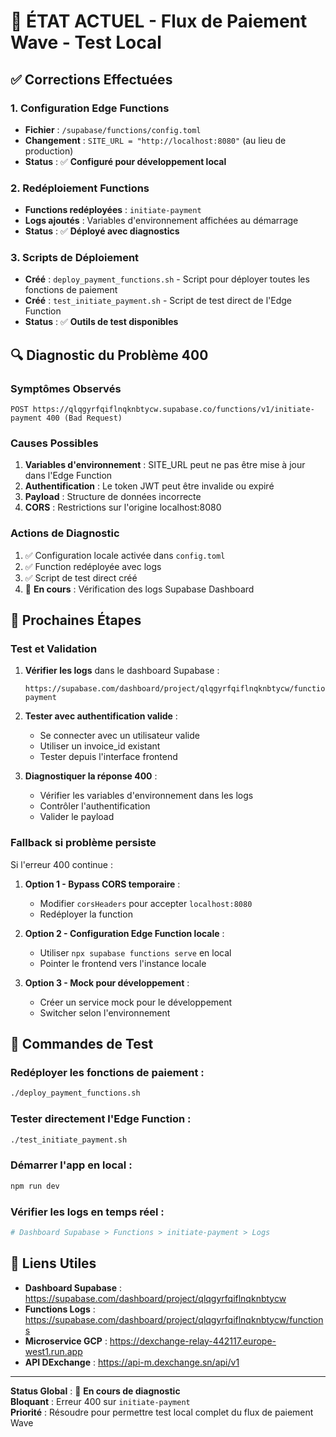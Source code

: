 # 🔧 ÉTAT ACTUEL - Flux de Paiement Wave - Test Local

## ✅ Corrections Effectuées

### 1. Configuration Edge Functions
- **Fichier** : `/supabase/functions/config.toml`
- **Changement** : `SITE_URL = "http://localhost:8080"` (au lieu de production)
- **Status** : ✅ **Configuré pour développement local**

### 2. Redéploiement Functions
- **Functions redéployées** : `initiate-payment`
- **Logs ajoutés** : Variables d'environnement affichées au démarrage
- **Status** : ✅ **Déployé avec diagnostics**

### 3. Scripts de Déploiement
- **Créé** : `deploy_payment_functions.sh` - Script pour déployer toutes les fonctions de paiement
- **Créé** : `test_initiate_payment.sh` - Script de test direct de l'Edge Function
- **Status** : ✅ **Outils de test disponibles**

## 🔍 Diagnostic du Problème 400

### Symptômes Observés
```
POST https://qlqgyrfqiflnqknbtycw.supabase.co/functions/v1/initiate-payment 400 (Bad Request)
```

### Causes Possibles
1. **Variables d'environnement** : SITE_URL peut ne pas être mise à jour dans l'Edge Function
2. **Authentification** : Le token JWT peut être invalide ou expiré
3. **Payload** : Structure de données incorrecte
4. **CORS** : Restrictions sur l'origine localhost:8080

### Actions de Diagnostic
1. ✅ Configuration locale activée dans `config.toml`
2. ✅ Function redéployée avec logs
3. ✅ Script de test direct créé
4. 🔄 **En cours** : Vérification des logs Supabase Dashboard

## 🚀 Prochaines Étapes

### Test et Validation
1. **Vérifier les logs** dans le dashboard Supabase :
   ```
   https://supabase.com/dashboard/project/qlqgyrfqiflnqknbtycw/functions/initiate-payment
   ```

2. **Tester avec authentification valide** :
   - Se connecter avec un utilisateur valide
   - Utiliser un invoice_id existant
   - Tester depuis l'interface frontend

3. **Diagnostiquer la réponse 400** :
   - Vérifier les variables d'environnement dans les logs
   - Contrôler l'authentification
   - Valider le payload

### Fallback si problème persiste
Si l'erreur 400 continue :

1. **Option 1 - Bypass CORS temporaire** :
   - Modifier `corsHeaders` pour accepter `localhost:8080`
   - Redéployer la function

2. **Option 2 - Configuration Edge Function locale** :
   - Utiliser `npx supabase functions serve` en local
   - Pointer le frontend vers l'instance locale

3. **Option 3 - Mock pour développement** :
   - Créer un service mock pour le développement
   - Switcher selon l'environnement

## 📝 Commandes de Test

### Redéployer les fonctions de paiement :
```bash
./deploy_payment_functions.sh
```

### Tester directement l'Edge Function :
```bash
./test_initiate_payment.sh
```

### Démarrer l'app en local :
```bash
npm run dev
```

### Vérifier les logs en temps réel :
```bash
# Dashboard Supabase > Functions > initiate-payment > Logs
```

## 🔗 Liens Utiles

- **Dashboard Supabase** : https://supabase.com/dashboard/project/qlqgyrfqiflnqknbtycw
- **Functions Logs** : https://supabase.com/dashboard/project/qlqgyrfqiflnqknbtycw/functions
- **Microservice GCP** : https://dexchange-relay-442117.europe-west1.run.app
- **API DExchange** : https://api-m.dexchange.sn/api/v1

---

**Status Global** : 🔄 **En cours de diagnostic**  
**Bloquant** : Erreur 400 sur `initiate-payment`  
**Priorité** : Résoudre pour permettre test local complet du flux de paiement Wave
